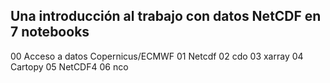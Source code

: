 Una introducción al trabajo con datos NetCDF en 7 notebooks
---------------------------------------------------------

00    Acceso a datos Copernicus/ECMWF
01    Netcdf
02    cdo
03    xarray
04    Cartopy
05    NetCDF4
06    nco
